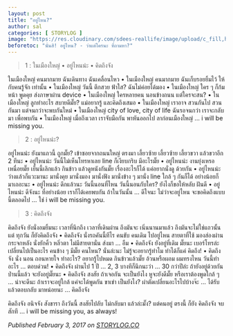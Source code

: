 ```yaml
---
layout: post
title: "อยู่ไหน?"
author: sal
categories: [ STORYLOG ]
image: "https://res.cloudinary.com/sdees-reallife/image/upload/c_fill,h_900,w_1350/v1590764087/IMG_1994.jpg"
beforetoc: "นั่นสิ! อยู่ไหน? - ว่าแต่ใครนะ ที่ถามหา?"
---
```


>1 : ในเมืองใหญ่ • อยู่ไหนน่ะ • คิดถึงจัง

ในเมืองใหญ่ คนมากมาย ฉันเดินทาง ฉันเคลื่อนไหว • ในเมืองใหญ่ คนมากมาย ฉันเก็บรอยยิ้มไว้ ให้กับคนรู้จัก เท่านั้น • ในเมืองใหญ่ วันนี้ ตึกสวย ฟ้าใส? ฉันไม่ค่อยได้มอง • ในเมืองใหญ่ ใคร ๆ ก็ก้มหน้า พูดคุย ส่งภาษาผ่าน device • ในเมืองใหญ่ ใครหลายคน นอนข้างถนน แต่ใครจะสน? • ในเมืองใหญ่ ลูกทำอะไร สบายดีมั๊ย? แม่อยากรู้ และคิดถึงเสมอ • ในเมืองใหญ่ เราอาจ สวนกันไป สวนกันมา แต่จนกว่าจะพบกันใหม่ • ในเมืองใหญ่ city of love, city of life ฉันรอจนกว่า เราจะกลับมา เพื่อพบกัน • ในเมืองใหญ่ เมื่อถึงเวลา เราจับมือกัน พาหันออกไป ลาก่อนเมืองใหญ่ ... i will be missing you.

> 2 : อยู่ไหนน่ะ?

อยู่ไหนน่ะ ยังมาแถวนี้ ถูกมั๊ย? เข้าซอยจากถนนใหญ่ ตรงมา เลี้ยวซ้าย เลี้ยวซ้าย เลี้ยวขวา แล้วขวาอีก 2 ทีนะ • อยู่ไหนน่ะ วันนี้ไม่เห็นโทรหาเลย line ก็เงียบกริบ มีอะไรมั๊ย • อยู่ไหนน่ะ งานยุ่งเหรอ เหนื่อยมั๊ย เย็นนี้เลิกแล้ว กินข้าว แล้วดูหนังกันมั๊ย เรื่องอะไรก็ได้ แค่อยากนั่งดู ด้วยกัน • อยู่ไหนน่ะ ว่างแล้วก็แวะมานะ มานั่งคุย มานั่งมอง มานั่งฟัง มานั่งข้าง ๆ มานั่ง line ใกล้ ๆ กันก็ได้ อย่างน้อยก็ มาเถอะนะ • อยู่ไหนน่ะ ดึกแล้วนะ วันนี้นอนที่ไหน วันนี้นอนกับใคร? ยังไงก็ขอให้หลับ ฝันดี • อยู่ไหนน่ะ ดีจังนะ ที่อย่างน้อย เราก็ได้เคยพบกัน ถ้าในวันนั้น ... ดีใจนะ ไม่ว่าจะอยู่ไหน จะขอคิดถึงแบบนี้ตลอดไป ... ใช่ i will be missing you.

> 3 : คิดถึงจัง

คิดถึงจัง ยังนั่งอมยิ้มนะ เวลาที่นึกถึง เวลาที่เดินผ่าน ถึงมันจะ เนิ่นนานมาแล้ว ถึงมันจะไม่ใช่แถวนั้น แต่ ทุกวัน ก็ยังคิดถึงจัง • คิดถึงจัง นั่งรถคันนี้ทีไร คนขับ คนเดิม ไปอยู่ไหน สายตาที่ใช้ มองส่องผ่านกระจกหลัง นั่งยักคิ้ว หลิ่วตา ไม่มีสายตานั่น ส่งมา ... อืม • คิดถึงจัง ยังอยู่ที่เดิม มั๊ยนะ เบอร์โทรล่ะ เปลี่ยนไปเป็นอะไร คนข้าง ๆ มีมั๊ย คนไหน? นั่นล่ะนะ ไม่รู้จะอยากรู้ทำไม ทำได้ก็แค่ คิดถึง! • คิดถึงจัง นั่ง นอน ถอนหายใจ ทำอะไร? อยากรู้ไปหมด กินข้าวแล้วมั๊ย อ้วนหรือผอม ผมทรงไหน วันนี้ทำอะไร ... ตอบด่วน! • คิดถึงจัง ผ่านไป 1 ปี ... 2, 3 บางทีก็นึกนะว่า ... 30 กว่าปีล่ะ ถ้ายังอยู่ด้วยกัน ป่านนี้แล้ว จะยังอยู่มั๊ยนะ • คิดถึงจัง สงสัย ถ้าเจอกัน จะเป็นยังไง หูจะยังดีมั๊ย หรือเราต้องพูดใกล้ ๆ ... น่าจะดีนะ ถ้าเราจะอยู่ใกล้ แค่จะได้พูดกัน ขาเข่า เป็นยังไง? ผ่าตัดเปลี่ยนอะไรไปบ้างจ๊ะ ... ได้รับแล้วตอบกลับ มาหน่อยนะ ... คิดถึงจัง

คิดถึงจัง อนิจจัง สังขารา ถึงวันนี้ สงสัยไปลับ ไม่กลับมา แล้วล่ะมั๊ง? แต่คนอยู่ ตรงนี้ ก็ยัง คิดถึงจัง จบสักที ... i will be missing you, as always!

*Published February 3, 2017 on [STORYLOG.CO](https://storylog.co/story/58943186084627237f48bfec)*

